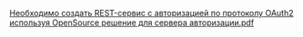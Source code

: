 [Необходимо создать REST-сервис с авторизацией по протоколу OAuth2 используя OpenSource решение для сервера авторизации.pdf](https://github.com/user-attachments/files/16488029/REST-.OAuth2.OpenSource.pdf)
